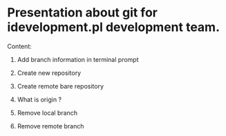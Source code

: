 Presentation about git for idevelopment.pl development team.
===
Content:

1. Add branch information in terminal prompt

2. Create new repository

3. Create remote bare repository

4. What is origin ?

5. Remove local branch

6. Remove remote branch
